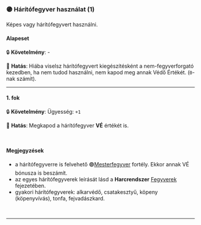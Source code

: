 ### 🟣 Hárítófegyver használat (1)

Képes vagy hárítófegyvert használni.

#### Alapeset

🔒 **Követelmény**: -

🌟 **Hatás**: Hiába viselsz hárítófegyvert kiegészítésként a nem-fegyverforgató kezedben, ha nem tudod használni, nem kapod meg annak Védő Értékét. (`0`-nak számít).

---
#### 1. fok

🔒 **Követelmény**: Ügyesség: `+1`

🌟 **Hatás**: Megkapod a hárítófegyver **VÉ** értékét is.

<br />

#### Megjegyzések

- a hárítófegyverre is felvehető 🟣[Mesterfegyver](mesterfegyver.md) fortély. Ekkor annak VÉ bónusza is beszámít.
- az egyes hárítófegyverek leírását lásd a **Harcrendszer** [Fegyverek](../067_fegyverek.md) fejezetében.
- gyakori hárítófegyverek: alkarvédő, csatakesztyű, köpeny (köpenyvívás), tonfa, fejvadászkard.

<br />

---
